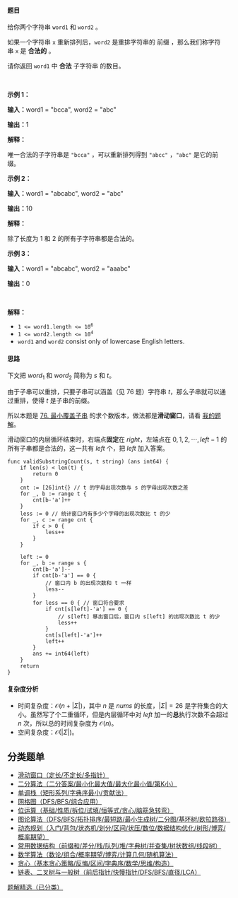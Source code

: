 #### 题目

<p>给你两个字符串&nbsp;<code>word1</code> 和&nbsp;<code>word2</code>&nbsp;。</p>

<p>如果一个字符串 <code>x</code>&nbsp;重新排列后，<code>word2</code>&nbsp;是重排字符串的&nbsp;<span data-keyword="string-prefix">前缀</span>&nbsp;，那么我们称字符串&nbsp;<code>x</code>&nbsp;是&nbsp;<strong>合法的</strong>&nbsp;。</p>

<p>请你返回 <code>word1</code>&nbsp;中 <strong>合法</strong>&nbsp;<span data-keyword="substring-nonempty">子字符串</span>&nbsp;的数目。</p>

<p>&nbsp;</p>

<p><strong class="example">示例 1：</strong></p>

<div class="example-block">
<p><span class="example-io"><b>输入：</b>word1 = "bcca", word2 = "abc"</span></p>

<p><span class="example-io"><b>输出：</b>1</span></p>

<p><strong>解释：</strong></p>

<p>唯一合法的子字符串是&nbsp;<code>"bcca"</code>&nbsp;，可以重新排列得到&nbsp;<code>"abcc"</code>&nbsp;，<code>"abc"</code>&nbsp;是它的前缀。</p>
</div>

<p><strong class="example">示例 2：</strong></p>

<div class="example-block">
<p><span class="example-io"><b>输入：</b>word1 = "abcabc", word2 = "abc"</span></p>

<p><span class="example-io"><b>输出：</b>10</span></p>

<p><strong>解释：</strong></p>

<p>除了长度为 1 和 2 的所有子字符串都是合法的。</p>
</div>

<p><strong class="example">示例 3：</strong></p>

<div class="example-block">
<p><span class="example-io"><b>输入：</b>word1 = "abcabc", word2 = "aaabc"</span></p>

<p><span class="example-io"><b>输出：</b>0</span></p>
</div>

<p>&nbsp;</p>

<p><strong>解释：</strong></p>

<ul>
	<li><code>1 &lt;= word1.length &lt;= 10<sup>6</sup></code></li>
	<li><code>1 &lt;= word2.length &lt;= 10<sup>4</sup></code></li>
	<li><code>word1</code> and <code>word2</code> consist only of lowercase English letters.</li>
</ul>

#### 思路

下文把 $\textit{word}_1$ 和 $\textit{word}_2$ 简称为 $s$ 和 $t$。

由于子串可以重排，只要子串可以涵盖（见 76 题）字符串 $t$，那么子串就可以通过重排，使得 $t$ 是子串的前缀。

所以本题是 [76. 最小覆盖子串](https://leetcode.cn/problems/minimum-window-substring/) 的求个数版本，做法都是**滑动窗口**，请看 [我的题解](https://leetcode.cn/problems/minimum-window-substring/solutions/2713911/liang-chong-fang-fa-cong-o52mn-dao-omnfu-3ezz/)。

滑动窗口的内层循环结束时，右端点**固定**在 $\textit{right}$，左端点在 $0,1,2,\cdots,\textit{left}-1$ 的所有子串都是合法的，这一共有 $\textit{left}$ 个，把 $\textit{left}$ 加入答案。

```
func validSubstringCount(s, t string) (ans int64) {
	if len(s) < len(t) {
		return 0
	}
	cnt := [26]int{} // t 的字母出现次数与 s 的字母出现次数之差
	for _, b := range t {
		cnt[b-'a']++
	}
	less := 0 // 统计窗口内有多少个字母的出现次数比 t 的少
	for _, c := range cnt {
		if c > 0 {
			less++
		}
	}

	left := 0
	for _, b := range s {
		cnt[b-'a']--
		if cnt[b-'a'] == 0 {
			// 窗口内 b 的出现次数和 t 一样
			less--
		}
		for less == 0 { // 窗口符合要求
			if cnt[s[left]-'a'] == 0 {
				// s[left] 移出窗口后，窗口内 s[left] 的出现次数比 t 的少
				less++
			}
			cnt[s[left]-'a']++
			left++
		}
		ans += int64(left)
	}
	return
}
```

#### 复杂度分析

- 时间复杂度：$\mathcal{O}(n+|\Sigma|)$，其中 $n$ 是 $\textit{nums}$ 的长度，$|\Sigma|=26$ 是字符集合的大小。虽然写了个二重循环，但是内层循环中对 $\textit{left}$ 加一的**总**执行次数不会超过 $n$ 次，所以总的时间复杂度为 $\mathcal{O}(n)$。
- 空间复杂度：$\mathcal{O}(|\Sigma|)$。

## 分类题单

- [滑动窗口（定长/不定长/多指针）](https://leetcode.cn/circle/discuss/0viNMK/)
- [二分算法（二分答案/最小化最大值/最大化最小值/第K小）](https://leetcode.cn/circle/discuss/SqopEo/)
- [单调栈（矩形系列/字典序最小/贡献法）](https://leetcode.cn/circle/discuss/9oZFK9/)
- [网格图（DFS/BFS/综合应用）](https://leetcode.cn/circle/discuss/YiXPXW/)
- [位运算（基础/性质/拆位/试填/恒等式/贪心/脑筋急转弯）](https://leetcode.cn/circle/discuss/dHn9Vk/)
- [图论算法（DFS/BFS/拓扑排序/最短路/最小生成树/二分图/基环树/欧拉路径）](https://leetcode.cn/circle/discuss/01LUak/)
- [动态规划（入门/背包/状态机/划分/区间/状压/数位/数据结构优化/树形/博弈/概率期望）](https://leetcode.cn/circle/discuss/tXLS3i/)
- [常用数据结构（前缀和/差分/栈/队列/堆/字典树/并查集/树状数组/线段树）](https://leetcode.cn/circle/discuss/mOr1u6/)
- [数学算法（数论/组合/概率期望/博弈/计算几何/随机算法）](https://leetcode.cn/circle/discuss/IYT3ss/)
- [贪心（基本贪心策略/反悔/区间/字典序/数学/思维/构造）](https://leetcode.cn/circle/discuss/g6KTKL/)
- [链表、二叉树与一般树（前后指针/快慢指针/DFS/BFS/直径/LCA）](https://leetcode.cn/circle/discuss/K0n2gO/)

[题解精选（已分类）](https://github.com/EndlessCheng/codeforces-go/blob/master/leetcode/SOLUTIONS.md)
